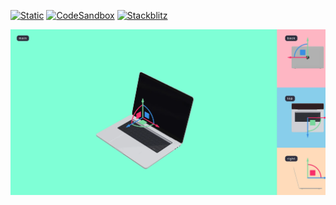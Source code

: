 [![Static](https://img.shields.io/badge/demo-%23646CFF.svg?logo=html5&logoColor=white)](https://pmndrs.github.io/examples/multiple-views-with-uniform-controls)
[![CodeSandbox](https://img.shields.io/badge/codesandbox-040404?logo=codesandbox&logoColor=DBDBDB)](https://codesandbox.io/s/github/pmndrs/examples/tree/main/demos/multiple-views-with-uniform-controls)
[![Stackblitz](https://img.shields.io/badge/stackblitz-fff?logo=Stackblitz&logoColor=1389FD)](https://stackblitz.com/github/pmndrs/examples/tree/main/demos/multiple-views-with-uniform-controls)

![](thumbnail.webp)
